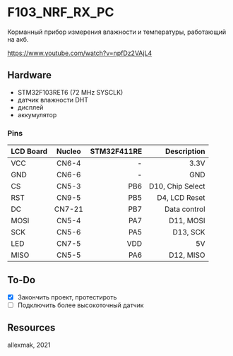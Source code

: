 # F103_NRF_RX_PC

Корманный прибор измерения влажности и температуры,
работающий на акб.

https://www.youtube.com/watch?v=npfDz2VAjL4

## Hardware 
 * STM32F103RET6 (72 MHz SYSCLK)
 * датчик влажности DHT
 * дисплей
 * аккумулятор 

### Pins

|LCD Board|Nucleo |STM32F411RE| Description       |
| ------- |:-----:| ---------:|	--------------:	  |
|VCC      |CN6-4  | -         | 3.3V              |
|GND      |CN6-6  | -         | GND	              |
|CS       |CN5-3  | PB6       | D10, Chip Select  |
|RST      |CN9-5  | PB5       | D4,  LCD Reset    |
|DC       |CN7-21 | PB7       | Data control      |
|MOSI     |CN5-4  | PA7       | D11, MOSI         |
|SCK      |CN5-6  | PA5       | D13, SCK          |
|LED      |CN7-5  | VDD       | 5V                |
|MISO     |CN5-5  | PA6       | D12, MISO         |

## To-Do

 - [x] Закончить проект, протестироть
 - [ ] Подключить более высокоточный датчик

## Resources

 allexmak, 2021

